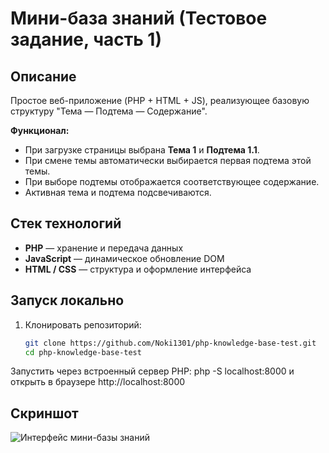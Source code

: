 # Мини-база знаний (Тестовое задание, часть 1)

## Описание
Простое веб-приложение (PHP + HTML + JS), реализующее базовую структуру "Тема — Подтема — Содержание".

**Функционал:**
- При загрузке страницы выбрана **Тема 1** и **Подтема 1.1**.
- При смене темы автоматически выбирается первая подтема этой темы.
- При выборе подтемы отображается соответствующее содержание.
- Активная тема и подтема подсвечиваются.

## Стек технологий
- **PHP** — хранение и передача данных
- **JavaScript** — динамическое обновление DOM
- **HTML / CSS** — структура и оформление интерфейса

## Запуск локально
1. Клонировать репозиторий:
   ```bash
   git clone https://github.com/Noki1301/php-knowledge-base-test.git
   cd php-knowledge-base-test
Запустить через встроенный сервер PHP:
php -S localhost:8000
и открыть в браузере http://localhost:8000

## Скриншот
![Интерфейс мини-базы знаний](https://github.com/user-attachments/assets/420ba756-4694-44f1-b09f-e6dce48635b3)



